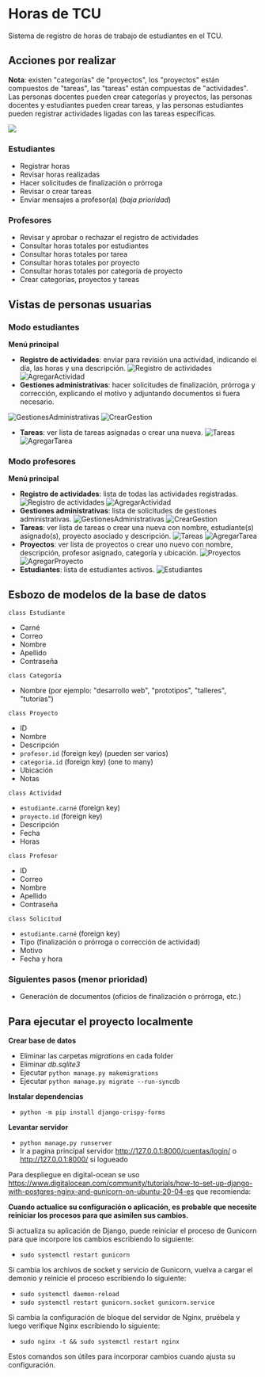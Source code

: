 # Horas de TCU

Sistema de registro de horas de trabajo de estudiantes en el TCU.

## Acciones por realizar

**Nota**: existen "categorías" de "proyectos", los "proyectos" están compuestos de "tareas", las "tareas" están compuestas de "actividades". Las personas docentes pueden crear categorías y proyectos, las personas docentes y estudiantes pueden crear tareas, y las personas estudiantes pueden registrar actividades ligadas con las tareas específicas.

[![](https://mermaid.ink/img/pako:eNpdj88KgkAQh19lmZOBHrp6CPzbNchb22FwJ11KV9Y1EPGReoperG1TouY0_L6PHzMTlEoQhFBp7GpWpLxldqJTgoYqpZ8P7M8sCHYs9g5ajVQaxbabjxU7kHgFasJ-CRMXpl5UGnmXAgWtJHIk-_a0C8gcyH97chfu_3rAh4Z0g1LYm6e3ycHU1BCH0K4C9ZUDb2frDZ2wP2RCGqUhvOCtJx9wMOo4tiWERg-0SqlE-3-zWPMLqmhVgQ)](https://mermaid-js.github.io/mermaid-live-editor/edit#pako:eNpdj88KgkAQh19lmZOBHrp6CPzbNchb22FwJ11KV9Y1EPGReoperG1TouY0_L6PHzMTlEoQhFBp7GpWpLxldqJTgoYqpZ8P7M8sCHYs9g5ajVQaxbabjxU7kHgFasJ-CRMXpl5UGnmXAgWtJHIk-_a0C8gcyH97chfu_3rAh4Z0g1LYm6e3ycHU1BCH0K4C9ZUDb2frDZ2wP2RCGqUhvOCtJx9wMOo4tiWERg-0SqlE-3-zWPMLqmhVgQ)

### Estudiantes

- Registrar horas
- Revisar horas realizadas
- Hacer solicitudes de finalización o prórroga
- Revisar o crear tareas
- Enviar mensajes a profesor(a) (_baja prioridad_)

### Profesores

- Revisar y aprobar o rechazar el registro de actividades
- Consultar horas totales por estudiantes
- Consultar horas totales por tarea
- Consultar horas totales por proyecto
- Consultar horas totales por categoría de proyecto
- Crear categorías, proyectos y tareas

## Vistas de personas usuarias

### Modo estudiantes

**Menú principal**
- **Registro de actividades**: enviar para revisión una actividad, indicando el día, las horas y una descripción.
![Registro de actividades](DesignImages/Estudiantes/RegistroDeActividades.PNG)
![AgregarActividad](DesignImages/Estudiantes/AgregarActividad.PNG)
- **Gestiones administrativas**: hacer solicitudes de finalización, prórroga y corrección, explicando el motivo y adjuntando documentos si fuera necesario.

![GestionesAdministrativas](DesignImages/Estudiantes/GestionesAdministrativas.PNG)
![CrearGestion](DesignImages/Estudiantes/CrearGestion.PNG)
- **Tareas**: ver lista de tareas asignadas o crear una nueva.
![Tareas](DesignImages/Estudiantes/Tareas.PNG)
![AgregarTarea](DesignImages/Estudiantes/AgregarTarea.PNG)

### Modo profesores

**Menú principal**
- **Registro de actividades**: lista de todas las actividades registradas.
![Registro de actividades](DesignImages/Profesores/RegistroDeActividades.PNG)
![AgregarActividad](DesignImages/Profesores/AgregarActividad.PNG)
- **Gestiones administrativas**: lista de solicitudes de gestiones administrativas.
![GestionesAdministrativas](DesignImages/Profesores/GestionesAdministrativas.PNG)
![CrearGestion](DesignImages/Profesores/CrearGestion.PNG)
- **Tareas**: ver lista de tareas o crear una nueva con nombre, estudiante(s) asignado(s), proyecto asociado y descripción.
![Tareas](DesignImages/Profesores/Tareas.PNG)
![AgregarTarea](DesignImages/Profesores/AgregarTarea.PNG)
- **Proyectos**: ver lista de proyectos o crear uno nuevo con nombre, descripción, profesor asignado, categoría y ubicación.
![Proyectos](DesignImages/Profesores/Proyectos.PNG)
![AgregarProyecto](DesignImages/Profesores/AgregarProyecto.PNG)
- **Estudiantes**: lista de estudiantes activos.
![Estudiantes](DesignImages/Profesores/Estudiantes.PNG)

## Esbozo de modelos de la base de datos

`class Estudiante`

- Carné
- Correo
- Nombre
- Apellido
- Contraseña

`class Categoría`

- Nombre (por ejemplo: "desarrollo web", "prototipos", "talleres", "tutorías")

`class Proyecto`

- ID
- Nombre
- Descripción
- `profesor.id` (foreign key) (pueden ser varios)
- `categoria.id` (foreign key) (one to many)
- Ubicación
- Notas

`class Actividad`

- `estudiante.carné` (foreign key)
- `proyecto.id` (foreign key)
- Descripción
- Fecha
- Horas

`class Profesor`

- ID
- Correo
- Nombre
- Apellido
- Contraseña

`class Solicitud`

- `estudiante.carné` (foreign key)
- Tipo (finalización o prórroga o corrección de actividad)
- Motivo
- Fecha y hora

### Siguientes pasos (menor prioridad)

- Generación de documentos (oficios de finalización o prórroga, etc.)

## Para ejecutar el proyecto localmente

**Crear base de datos**
- Eliminar las carpetas _migrations_ en cada folder
- Eliminar _db.sqlite3_
- Ejecutar `python manage.py makemigrations`
- Ejecutar `python manage.py migrate --run-syncdb`

**Instalar dependencias**
- `python -m pip install django-crispy-forms`

**Levantar servidor**
- `python manage.py runserver`
- Ir a pagina principal servidor http://127.0.0.1:8000/cuentas/login/ o http://127.0.0.1:8000/ si logueado

Para despliegue en digital-ocean se uso https://www.digitalocean.com/community/tutorials/how-to-set-up-django-with-postgres-nginx-and-gunicorn-on-ubuntu-20-04-es
que recomienda:

**Cuando actualice su configuración o aplicación, es probable que necesite reiniciar los procesos para que asimilen sus cambios.**

Si actualiza su aplicación de Django, puede reiniciar el proceso de Gunicorn para que incorpore los cambios escribiendo lo siguiente:

- `sudo systemctl restart gunicorn`

Si cambia los archivos de socket y servicio de Gunicorn, vuelva a cargar el demonio y reinicie el proceso escribiendo lo siguiente:

- `sudo systemctl daemon-reload`
- `sudo systemctl restart gunicorn.socket gunicorn.service`

Si cambia la configuración de bloque del servidor de Nginx, pruébela y luego verifique Nginx escribiendo lo siguiente:

- `sudo nginx -t && sudo systemctl restart nginx`

Estos comandos son útiles para incorporar cambios cuando ajusta su configuración.

